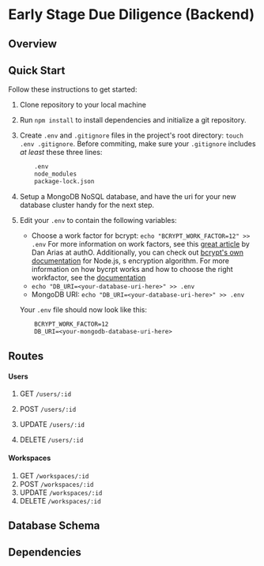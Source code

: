 # Early Stage Due Diligence (Backend)

## Overview


## Quick Start

Follow these instructions to get started:

1. Clone repository to your local machine

2. Run `npm install` to install dependencies and initialize a git repository.

3. Create `.env` and `.gitignore` files in the project's root directory: `touch .env .gitignore`. Before commiting, make sure your `.gitignore` includes *at least* these three lines:
    ```txt
        .env
        node_modules
        package-lock.json
    ```

4. Setup a MongoDB NoSQL database, and have the uri for your new database cluster handy for the next step.

5. Edit your `.env` to contain the following variables:
    - Choose a work factor for bcrypt: `echo "BCRYPT_WORK_FACTOR=12" >> .env`
    For more information on work factors, see this [great article](https://auth0.com/blog/hashing-in-action-understanding-bcrypt/) by Dan Arias at authO. Additionally, you can check out [bcrypt's own documentation](https://www.npmjs.com/package/bcrypt]) for Node.js, 
    s encryption algorithm. For more information on how bycrpt works and how to choose the right workfactor, see the [documentation]()
    -  `echo "DB_URI=<your-database-uri-here>" >> .env`    
    - MongoDB URI: `echo "DB_URI=<your-database-uri-here>" >> .env`


    Your `.env` file should now look like this:
    ```txt
        BCRYPT_WORK_FACTOR=12
        DB_URI=<your-mongodb-database-uri-here>
    ```


## Routes

#### Users
1. GET `/users/:id`

2. POST `/users/:id`
3. UPDATE `/users/:id`
4. DELETE `/users/:id`

#### Workspaces
1. GET `/workspaces/:id`
2. POST `/workspaces/:id`
3. UPDATE `/workspaces/:id`
4. DELETE `/workspaces/:id`


## Database Schema


## Dependencies


